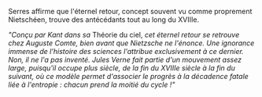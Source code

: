 Serres affirme que l'éternel retour, concept souvent vu comme proprement Nietschéen, trouve des antécédants tout au long du XVIIIe.

*"Conçu par Kant dans sa* Théorie du ciel, *cet éternel retour se retrouve chez Auguste Comte, bien avant que Nietzsche ne l'énonce. Une ignorance immense de l'histoire des sciences l'attribue exclusivement à ce dernier. Non, il ne l'a pas inventé. Jules Verne fait partie d'un mouvement assez large, puisqu'il occupe plus siècle, de la fin du XVIIIe siècle à la fin du suivant, où ce modèle permet d'associer le progrès à la décadence fatale liée à l'entropie : chacun prend la moitié du cycle !"* 
